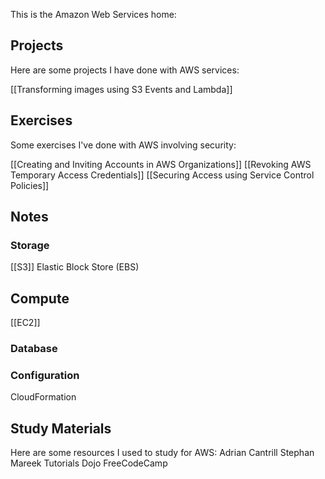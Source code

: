 This is the Amazon Web Services home:

## Projects
Here are some projects I have done with AWS services:

[[Transforming images using S3 Events and Lambda]]


## Exercises
Some exercises I've done with AWS involving security:

[[Creating and Inviting Accounts in AWS Organizations]]
[[Revoking AWS Temporary Access Credentials]]
[[Securing Access using Service Control Policies]]

## Notes
### Storage
[[S3]]
Elastic Block Store (EBS)
## Compute
[[EC2]] 

### Database

### Configuration
CloudFormation

## Study Materials
Here are some resources I used to study for AWS:
Adrian Cantrill
Stephan Mareek
Tutorials Dojo
FreeCodeCamp
